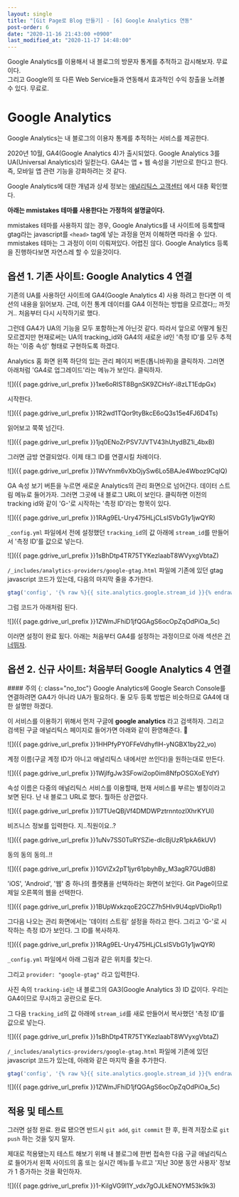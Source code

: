 ```yaml
---
layout: single
title: "[Git Page로 Blog 만들기] - [6] Google Analytics 연동"
post-order: 6
date: "2020-11-16 21:43:00 +0900"
last_modified_at: "2020-11-17 14:48:00"
---
```


Google Analytics를 이용해서 내 블로그의 방문자 통계를 추적하고 감시해보자. <span class="md-monologue">무료이다.</span><br/>
그리고 Google의 또 다른 Web Service들과 연동해서 효과적인 수익 창출을 노려볼 수 있다. <span class="md-monologue">무료로.</span>

# Google Analytics

Google Analytics는 내 블로그의 이용자 통계를 추적하는 서비스를 제공한다.

2020년 10월, GA4(Google Analytics 4)가 출시되었다. Google Analytics 3를 UA(Universal Analytics)라 일컫는다. GA4는 앱 + 웹 속성을 기반으로 한다고 한다. 즉, 모바일 앱 관련 기능을 강화하려는 것 같다.

Google Analytics에 대한 개념과 상세 정보는 [애널리틱스 고객센터](https://support.google.com/analytics#topic=9143232) 에서 대충 확인했다.

__아래는 mmistakes 테마를 사용한다는 가정하의 설명글이다.__ 

mmistakes 테마를 사용하지 않는 경우, Google Analytics를 내 사이트에 등록할때 gtag라는 javascript를 `<head>` tag에 넣는 과정을 먼저 이해하면 따라올 수 있다. mmistakes 테마는 그 과정이 이미 이뤄져있다. 어렵진 않다. Google Analytics 등록을 진행하다보면 자연스레 할 수 있을것이다.

## 옵션 1. 기존 사이트: Google Analytics 4 연결

기존의 UA를 사용하던 사이트에 GA4(Google Analytics 4) 사용 하려고 한다면 이 섹션의 내용을 읽어보자. 근데, 이전 통계 데이터를 GA4 이전하는 방법을 모르겠다;; 까짓거.. 처음부터 다시 시작하기로 했다.

그런데 GA4가 UA의 기능을 모두 포함하는게 아닌것 같다. 따라서 앞으로 어떻게 될진 모르겠지만 현재로써는 UA의 tracking_id와 GA4의 새로운 id인 '측정 ID'를 모두 추적하는 '이중 속성' 형태로 구현하도록 하겠다.

Analytics 홈 화면 왼쪽 하단의 있는 관리 페이지 버튼(톱니바퀴)을 클릭하자. 그러면 아래처럼 'GA4로 업그레이드'라는 메뉴가 보인다. 클릭하자.

![]({{ page.gdrive_url_prefix }}1xe6oRIST8BgnSK9ZCHsY-i8zLT1EdpGx)

시작한다.

![]({{ page.gdrive_url_prefix }}1R2wd1TQor9tyBkcE6oQ3s15e4FJ6D4Ts)

읽어보고 쭉쭉 넘긴다.

![]({{ page.gdrive_url_prefix }}1jq0ENoZrPSV7JVTV43hUtydBZ1i_4bxB)

그러면 금방 연결되었다. 이제 태그 ID를 연결시킬 차례이다.

![]({{ page.gdrive_url_prefix }}1WvYnm6vXbOjySw6Lo5BAJe4Wboz9CqIQ)

GA 속성 보기 버튼을 누르면 새로운 Analytics의 관리 화면으로 넘어간다. 데이터 스트림 메뉴로 들어가자.
그러면 그곳에 내 블로그 URL이 보인다. 클릭하면 이전의 tracking id와 같이 'G-'로 시작하는 '측정 ID'라는 항목이 있다.

![]({{ page.gdrive_url_prefix }}1RAg9EL-Ury475HLjCLsISVbG1y1jwQYR)

`_config.yml` 파일에서 전에 설정했던 `tracking_id`의 값 아래에 `stream_id`를 만들어서 '측정 ID'를 값으로 넣는다.

![]({{ page.gdrive_url_prefix }}1sBhDtp4TR75TYKezIaabT8WVyxgVbtaZ)

`/_includes/analytics-providers/google-gtag.html` 파일에 기존에 있던 gtag javascript 코드가 있는데, 다음의 마지막 줄을 추가한다.

```javascript
gtag('config', '{% raw %}{{ site.analytics.google.stream_id }}{% endraw %}');
```

그럼 코드가 아래처럼 된다.

![]({{ page.gdrive_url_prefix }}1ZWmJFhiD1jfQGAgS6ocOpZqOdPiOa_5c)

이러면 설정이 완료 됬다. 아래는 처음부터 GA4를 설정하는 과정이므로 아래 섹션은 [건너뛰자](#적용-및-테스트).

## 옵션 2. 신규 사이트: 처음부터 Google Analytics 4 연결

<div class="notice--warning" markdown="1">
#### 주의
{: class="no_toc"}
Google Analytics에 Google Search Console를 연결하려면 GA4가 아니라 UA가 필요하다. 둘 모두 등록 방법은 비슷하므로 GA4에 대한 설명만 하겠다.
</div>

이 서비스를 이용하기 위해서 먼저 구글에 __google analytics__ 라고 검색하자. 그리고 검색된 구글 애널리틱스 페이지로 들어가면 아래와 같이 환영해준다. 🎉

![]({{ page.gdrive_url_prefix }}1HHPfyPY0FFeVdhyflH-yNGBX1by22_vo)

계정 이름(구글 계정 ID가 아니고 애널리틱스 내에서만 쓰인다)을 원하는대로 만든다.

![]({{ page.gdrive_url_prefix }}1WjIfgJw3SFowi2op0im8NfpOSGXoEYdY)

속성 이름은 다중의 애널리틱스 서비스를 이용할때, 현재 서비스를 부르는 별칭이라고 보면 된다. 난 내 블로그 URL로 했다. 뭘하든 상관없다.

![]({{ page.gdrive_url_prefix }}1l7TUeQBjVf4DMDWPztrnntozIXhrKYUI)

비즈니스 정보를 입력한다. <span class="md-monologue">지..직원이요..?</span>

![]({{ page.gdrive_url_prefix }}1uNv7SS0TuRYSZie-dlcBjUzR1pkA6kUV)

동의 동의 동의..!!

![]({{ page.gdrive_url_prefix }}1GVlZx2pT1jyr61pbyhBy_M3agR7GUdB8)

'iOS', 'Android', '웹' 중 하나의 플랫폼을 선택하라는 화면이 보인다. Git Page이므로 제일 오른쪽의 웹을 선택한다.

![]({{ page.gdrive_url_prefix }}1BUpWxkzqoE2GCZ7h5Hlv9U4qpVDioRp1)

그다음 나오는 관리 화면에서는 '데이터 스트림' 설정을 하라고 한다. 그리고 'G-'로 시작하는 측정 ID가 보인다. 그 ID를 복사하자.

![]({{ page.gdrive_url_prefix }}1RAg9EL-Ury475HLjCLsISVbG1y1jwQYR)

`_config.yml` 파일에서 아래 그림과 같은 위치를 찾는다.

그리고 `provider: "google-gtag"` 라고 입력한다.

사진 속의 `tracking-id`는 내 블로그의 GA3(Google Analytics 3) ID 값이다. 우리는 GA4이므로 무시하고 공란으로 둔다.

그 다음 `tracking_id`의 값 아래에 `stream_id`를 새로 만들어서 복사했던 '측정 ID'를 값으로 넣는다.

![]({{ page.gdrive_url_prefix }}1sBhDtp4TR75TYKezIaabT8WVyxgVbtaZ)

`/_includes/analytics-providers/google-gtag.html` 파일에 기존에 있던 javascript 코드가 있는데, 아래와 같은 마지막 줄을 추가한다.

```javascript
gtag('config', '{% raw %}{{ site.analytics.google.stream_id }}{% endraw %}');
```

![]({{ page.gdrive_url_prefix }}1ZWmJFhiD1jfQGAgS6ocOpZqOdPiOa_5c)

## 적용 및 테스트

그러면 설정 완료. 완료 됐으면 반드시 `git add`, `git commit` 한 후, 원격 저장소로 `git push` 하는 것을 잊지 말자.

제대로 적용됐는지 테스트 해보기 위해 내 블로그에 한번 접속한 다음 구글 애널리틱스로 들어가서 왼쪽 사이드의 홈 또는 실시간 메뉴를 누르고 '지난 30분 동안 사용자' 정보가 1 증가하는 것을 확인하자.

![]({{ page.gdrive_url_prefix }}1-KiIgVG9l1Y_vdx7gOJLkENOYM53k9k3)
